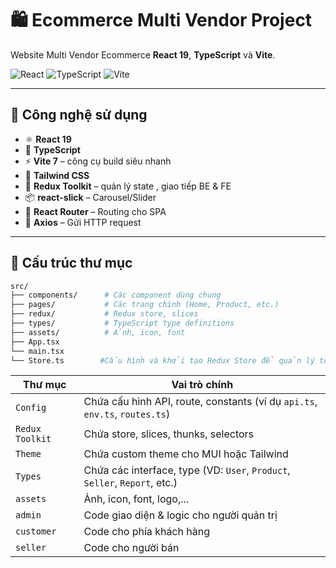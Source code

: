 # 🛍️ Ecommerce Multi Vendor Project

Website Multi Vendor Ecommerce **React 19**, **TypeScript** và **Vite**.

![React](https://img.shields.io/badge/React-19-blue?logo=react)
![TypeScript](https://img.shields.io/badge/TypeScript-5-blue?logo=typescript)
![Vite](https://img.shields.io/badge/Vite-7-purple?logo=vite)

---

## 🚀 Công nghệ sử dụng

- ⚛️ **React 19**
- 🧠 **TypeScript**
- ⚡ **Vite 7** – công cụ build siêu nhanh
- 🎨 **Tailwind CSS**
- 🧰 **Redux Toolkit** – quản lý state , giao tiếp BE & FE
- 📦 **react-slick** – Carousel/Slider
- 🔗 **React Router** – Routing cho SPA
- 📡 **Axios** – Gửi HTTP request

---

## 📁 Cấu trúc thư mục

```bash
src/
├── components/      # Các component dùng chung
├── pages/           # Các trang chính (Home, Product, etc.)
├── redux/           # Redux store, slices
├── types/           # TypeScript type definitions
├── assets/          # Ảnh, icon, font
├── App.tsx
└── main.tsx
└── Store.ts        #Cấu hình và khởi tạo Redux Store để quản lý toàn bộ state toàn cục (global state) trong ứng dụng React.
```

| Thư mục         | Vai trò chính                                                               |
| --------------- | --------------------------------------------------------------------------- |
| `Config`        | Chứa cấu hình API, route, constants (ví dụ `api.ts`, `env.ts`, `routes.ts`) |
| `Redux Toolkit` | Chứa store, slices, thunks, selectors                                       |
| `Theme`         | Chứa custom theme cho MUI hoặc Tailwind                                     |
| `Types`         | Chứa các interface, type (VD: `User`, `Product`, `Seller`, `Report`, etc.)  |
| `assets`        | Ảnh, icon, font, logo,...                                                   |
| `admin`         | Code giao diện & logic cho người quản trị                                   |
| `customer`      | Code cho phía khách hàng                                                    |
| `seller`        | Code cho người bán                                                          |
